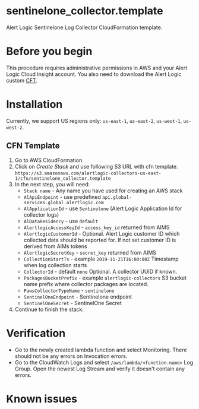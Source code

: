 # sentinelone_collector.template

Alert Logic Sentinelone Log Collector CloudFormation template.

 
# Before you begin

This procedure requires administrative permissions in AWS and your Alert Logic 
Cloud Insight account. You also need to download the Alert Logic custom [CFT](https://github.com/alertlogic/paws-collector/blob/master/collectors/sentinelone/cfn/sentinelone_collector.template).


# Installation

Currently, we support US regions only: `us-east-1`, `us-east-2`, `us-west-1`, 
`us-west-2`.


## CFN Template
1. Go to AWS CloudFormation 
1. Click on *Create Stack* and use following S3 URL with cfn template.
`https://s3.amazonaws.com/alertlogic-collectors-us-east-1/cfn/sentinelone_collector.template`
1. In the next step, you will need:
   - `Stack name` - Any name you have used for creating an AWS stack
   - `AlApiEndpoint` - use predefined `api.global-services.global.alertlogic.com` 
   - `AlApplicationId` - use `Sentinelone` (Alert Logic Application Id for collector logs)  
   - `AlDataResidency` - use `default`
   - `AlertlogicAccessKeyId` - `access_key_id` returned from AIMS
   - `AlertlogicCustomerId` - Optional. Alert Logic customer ID which collected data should be reported for. If not set customer ID is derived from AIMs tokens
   - `AlertlogicSecretKey` - `secret_key` returned from AIMS
   - `CollectionStartTs` - example `2019-11-21T16:00:00Z` Timestamp when log collection starts
   - `CollectorId` - default `none` Optional. A collector UUID if known.
   - `PackagesBucketPrefix` - example `alertlogic-collectors` S3 bucket name prefix where collector packages are located.
   - `PawsCollectorTypeName` - `sentinelone`
   - `SentinelOneEndpoint` - Sentinelone endpoint
   - `SentinelOneSecret` - SentinelOne Secret
1. Continue to finish the stack.


# Verification 
- Go to the newly created lambda function and select Monitoring. 
There should not be any errors on Invocation errors.
- Go to the CloudWatch Logs and select `/aws/lambda/<function-name>` Log 
Group. Open the newest Log Stream and verify it doesn't contain any errors.


# Known issues
